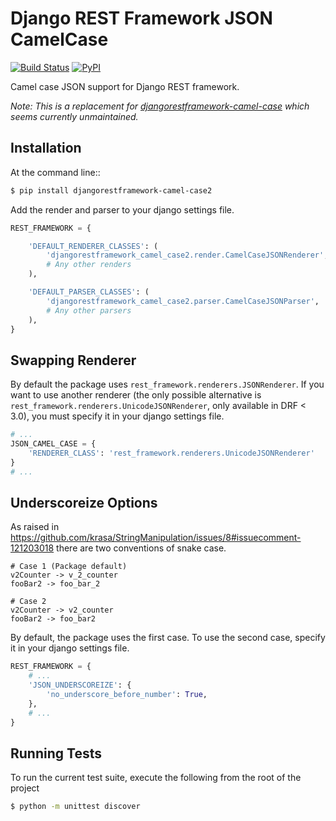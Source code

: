 # Django REST Framework JSON CamelCase

[![Build Status](https://travis-ci.org/fadawar/djangorestframework-camel-case2.svg?branch=master)](https://travis-ci.org/fadawar/djangorestframework-camel-case2)
[![PyPI](https://img.shields.io/pypi/v/djangorestframework-camel-case2.svg)](https://pypi.org/project/djangorestframework-camel-case2/)

Camel case JSON support for Django REST framework.

_Note: This is a replacement for
[djangorestframework-camel-case](https://github.com/vbabiy/djangorestframework-camel-case)
which seems currently unmaintained._

## Installation

At the command line::
```bash
$ pip install djangorestframework-camel-case2
```

Add the render and parser to your django settings file.

```python
REST_FRAMEWORK = {

    'DEFAULT_RENDERER_CLASSES': (
        'djangorestframework_camel_case2.render.CamelCaseJSONRenderer',
        # Any other renders
    ),

    'DEFAULT_PARSER_CLASSES': (
        'djangorestframework_camel_case2.parser.CamelCaseJSONParser',
        # Any other parsers
    ),
}
```

## Swapping Renderer

By default the package uses `rest_framework.renderers.JSONRenderer`. If you want
to use another renderer (the only possible alternative is
`rest_framework.renderers.UnicodeJSONRenderer`, only available in DRF < 3.0), you must specify it in your django
settings file.

```python
# ...
JSON_CAMEL_CASE = {
    'RENDERER_CLASS': 'rest_framework.renderers.UnicodeJSONRenderer'
}
# ...
```

## Underscoreize Options

As raised in https://github.com/krasa/StringManipulation/issues/8#issuecomment-121203018
there are two conventions of snake case.

```
# Case 1 (Package default)
v2Counter -> v_2_counter
fooBar2 -> foo_bar_2

# Case 2
v2Counter -> v2_counter
fooBar2 -> foo_bar2
```

By default, the package uses the first case. To use the second case, specify it in your django settings file.

```python
REST_FRAMEWORK = {
    # ...
    'JSON_UNDERSCOREIZE': {
        'no_underscore_before_number': True,
    },
    # ...
}
```

## Running Tests

To run the current test suite, execute the following from the root of the project

```bash
$ python -m unittest discover
```
